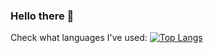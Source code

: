 ### Hello there 👋

Check what languages I've used:
[![Top Langs](https://github-readme-stats.vercel.app/api/top-langs/?username=kysose)](https://github.com/kysose/github-readme-stats)

<!--
**kysose/kysose** is a ✨ _special_ ✨ repository because its `README.md` (this file) appears on your GitHub profile.

Here are some ideas to get you started:

- 🔭 I’m currently working on ...
- 🌱 I’m currently learning ...
- 👯 I’m looking to collaborate on ...
- 🤔 I’m looking for help with ...
- 💬 Ask me about ...
- 📫 How to reach me: ...
- 😄 Pronouns: ...
- ⚡ Fun fact: ...
-->
